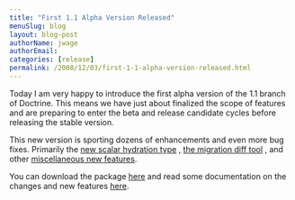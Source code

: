 ```yaml
---
title: "First 1.1 Alpha Version Released"
menuSlug: blog
layout: blog-post
authorName: jwage
authorEmail:
categories: [release]
permalink: /2008/12/03/first-1-1-alpha-version-released.html
---
```

Today I am very happy to introduce the first alpha version of the 1.1
branch of Doctrine. This means we have just about finalized the scope of
features and are preparing to enter the beta and release candidate
cycles before releasing the stable version.

This new version is sporting dozens of enhancements and even more bug
fixes. Primarily the [new scalar hydration
type](http://www.doctrine-project.org/blog/new-hydration-modes-for-doctrine-1-1)
, [the migration diff
tool](http://www.doctrine-project.org/blog/new-to-migrations-in-1-1) ,
and other [miscellaneous new
features](http://www.doctrine-project.org/blog/doctrine-1-1-development-begins).

You can download the package
[here](http://www.doctrine-project.org/download) and read some
documentation on the changes and new features
[here](http://trac.doctrine-project.org/browser/branches/1.1/UPGRADE_TO_1_1).
